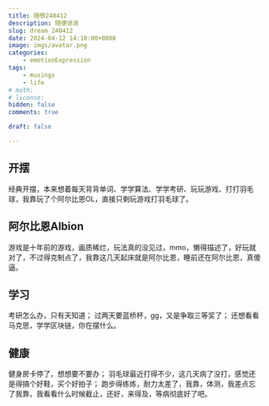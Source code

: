 ```yaml
---
title: 随想240412
description: 随便说说
slug: dream_240412
date: 2024-04-12 14:10:00+0800
image: imgs/avatar.png
categories:
    - emotionExpression
tags:
    - musings
    - life
# math: 
# license: 
hidden: false
comments: true

draft: false

---
```


## 开摆

经典开摆，本来想着每天背背单词、学学算法、学学考研、玩玩游戏、打打羽毛球，我靠玩了个阿尔比恩OL，直接只剩玩游戏打羽毛球了。

## 阿尔比恩Albion

游戏是十年前的游戏，画质稀烂，玩法真的没见过，mmo，懒得描述了，好玩就对了，不过得克制点了，我靠这几天起床就是阿尔比恩，睡前还在阿尔比恩，真傻逼。

## 学习

考研怎么办，只有天知道；
过两天要蓝桥杯，gg，又是争取三等奖了；
还想看看马克思，学学区块链，你在摆什么。

## 健康

健身房卡停了，想想要不要办；
羽毛球最近打得不少，这几天病了没打，感觉还是得搞个好鞋，买个好拍子；
跑步得练练，耐力太差了，我靠，体测，我差点忘了我靠，我看看什么时候截止，还好，来得及，等病彻底好了吧。

